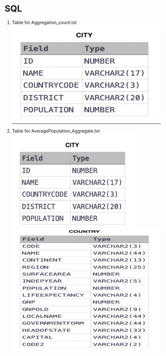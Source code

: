 # SQL

<ol>
  <li>Table for Aggregation_count.txt</li>
  <img src="tableimages/city.png" width=500 height=300>
  <hr>
  <li>Table for AveragePopulation_Aggregate.txt</li>
  <img src="tableimages/cccc.png" width=400 height=300>
  <img src="tableimages/dddd.png" width=500 height=400>
  </ol>
